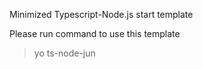 Minimized Typescript-Node.js start template

Please run command to use this template
> yo ts-node-jun